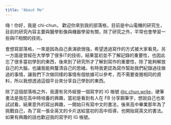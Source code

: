 ```yaml
---
title: "About Me"
---
```




嗨！你好，我是 chi-chun， 歡迎你來到我的部落格，目前是中山電機的研究生，目前的研究內容主要與醫學影像與機器學習有關，除了研究之外，平常也會學習一些與IT相關的技術。

會想寫部落格，一來是因為自己表演欲很強，希望透過寫作的方式被大家看見。另一方面是曾經在大學學了很多IT的技術，結果當初並不了解記錄的重要性，也因此忘了很多當初學到的東西，後來到了研究所才了解到寫作的重要性，除了能夠解放自己的大腦，也讓我能夠釐清自己的思緒。有時我更認為寫作幫助我們紀錄過往做過的事情，讓我們下次做同樣的事情有個依據可以參考，而不需要查閱相同的資料，所以我想透過這個平台來分享自己學到的東西。



除了這個部落格之外，我還有另外經營一個寫字的 IG 帳號 [@c.chun.write](https://www.instagram.com/c.chun.write/)，硬筆書法是我在高中時培養的興趣，當初是看到有人在 FB 分享鋼筆字，想說自己也來試試看，結果意外的寫出興趣，一開始只有寫中文的書法，後來高中畢業那年為了挑戰自己，為了寫一張全英文的卡片送給當初的高中班導，也開始寫英文的書法。如果有興趣的話也歡迎我的寫字的 IG 帳號。
